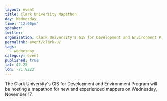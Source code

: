 ```yaml
---
layout: event
title: Clark University Mapathon
day: Wednesday
time: "12:00pm"
speaker: 
twitter: 
organization: Clark University's GIS for Development and Environment Program
permalink: event/clark-u/
tags: 
  - wednesday
category: event
published: true
lat: 42.25
lon: -71.8222
---
```


 The Clark University's GIS for Development and Environment Program will be hosting a mapathon for new and experienced mappers on Wednesday, November 17. 
